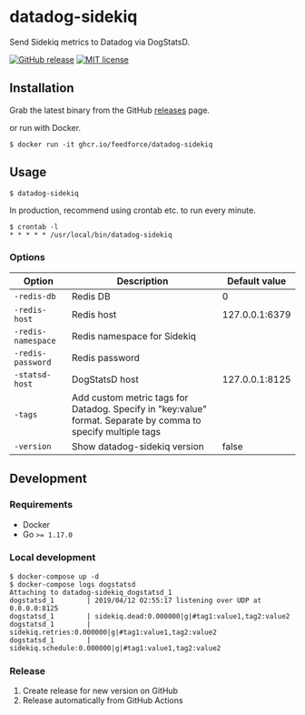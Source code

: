 # datadog-sidekiq

Send Sidekiq metrics to Datadog via DogStatsD.

[![GitHub release](https://img.shields.io/github/release/feedforce/datadog-sidekiq.svg?style=flat-square)](https://github.com/feedforce/datadog-sidekiq/releases)
[![MIT license](https://img.shields.io/github/license/feedforce/datadog-sidekiq.svg?style=flat-square)](https://github.com/feedforce/datadog-sidekiq/blob/main/LICENSE)

## Installation

Grab the latest binary from the GitHub [releases](https://github.com/feedforce/datadog-sidekiq/releases) page.

or run with Docker.

```
$ docker run -it ghcr.io/feedforce/datadog-sidekiq
```

## Usage

```
$ datadog-sidekiq
```

In production, recommend using crontab etc. to run every minute.

```
$ crontab -l
* * * * * /usr/local/bin/datadog-sidekiq
```

### Options

| Option | Description | Default value |
| --- | --- | --- |
| `-redis-db` | Redis DB | 0 |
| `-redis-host` | Redis host | 127.0.0.1:6379 |
| `-redis-namespace` | Redis namespace for Sidekiq | |
| `-redis-password` | Redis password | |
| `-statsd-host` | DogStatsD host | 127.0.0.1:8125 |
| `-tags` | Add custom metric tags for Datadog. Specify in \"key:value\" format. Separate by comma to specify multiple tags | |
| `-version` | Show datadog-sidekiq version | false |

## Development

### Requirements

* Docker
* Go `>= 1.17.0`

### Local development

```
$ docker-compose up -d
$ docker-compose logs dogstatsd
Attaching to datadog-sidekiq_dogstatsd_1
dogstatsd_1        | 2019/04/12 02:55:17 listening over UDP at  0.0.0.0:8125
dogstatsd_1        | sidekiq.dead:0.000000|g|#tag1:value1,tag2:value2
dogstatsd_1        | sidekiq.retries:0.000000|g|#tag1:value1,tag2:value2
dogstatsd_1        | sidekiq.schedule:0.000000|g|#tag1:value1,tag2:value2
```

### Release

1. Create release for new version on GitHub
1. Release automatically from GitHub Actions
